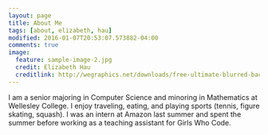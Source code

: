 ```yaml
---
layout: page
title: About Me
tags: [about, elizabeth, hau]
modified: 2016-01-07T20:53:07.573882-04:00
comments: true
image:
  feature: sample-image-2.jpg
  credit: Elizabeth Hau
  creditlink: http://wegraphics.net/downloads/free-ultimate-blurred-background-pack/
---
```


I am a senior majoring in Computer Science and minoring in Mathematics at Wellesley College. I enjoy traveling, eating, and playing sports (tennis, figure skating, squash). I was an intern at Amazon last summer and spent the summer before working as a teaching assistant for Girls Who Code.
